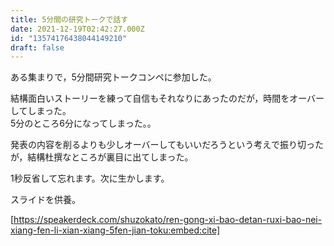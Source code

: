 ```yaml
---
title: 5分間の研究トークで話す
date: 2021-12-19T02:42:27.000Z
id: "13574176438044149210"
draft: false
---
```

ある集まりで，5分間研究トークコンペに参加した。  

結構面白いストーリーを練って自信もそれなりにあったのだが，時間をオーバーしてしまった。  
5分のところ6分になってしまった。。

発表の内容を削るよりも少しオーバーしてもいいだろうという考えで振り切ったが，結構杜撰なところが裏目に出てしまった。

1秒反省して忘れます。次に生かします。

スライドを供養。

[https://speakerdeck.com/shuzokato/ren-gong-xi-bao-detan-ruxi-bao-nei-xiang-fen-li-xian-xiang-5fen-jian-toku:embed:cite]

